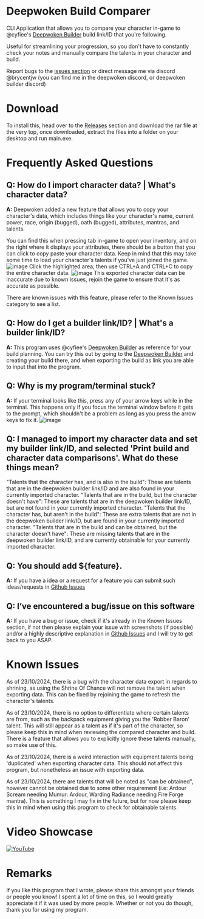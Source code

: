 # Deepwoken Build Comparer
CLI Application that allows you to compare your character in-game to @cyfiee's [Deepwoken Builder](https://deepwoken.co/builder) build link/ID that you're following.

Useful for streamlining your progression, so you don't have to constantly check your notes and manually compare the talents in your character and build.

Report bugs to the [issues section](https://github.com/brycentjw/deepwoken-build-comparer/issues) or direct message me via discord @brycentjw (you can find me in the deepwoken discord, or deepwoken builder discord)

# Download

To install this, head over to the [Releases](https://github.com/brycentjw/deepwoken-build-comparer/releases) section and download the rar file at the very top, once downloaded, extract the files into a folder on your desktop and run main.exe.

# Frequently Asked Questions
## **Q:** How do I import character data? | What's character data?

**A:** Deepwoken added a new feature that allows you to copy your character's data, which includes things like your character's name, current power, race, origin (bugged), oath (bugged), attributes, mantras, and talents.

You can find this when pressing tab in-game to open your inventory, and on the right where it displays your attributes, there should be a button that you can click to copy paste your character data. Keep in mind that this may take some time to load your character's talents if you've just joined the game.
![image](https://github.com/user-attachments/assets/f6c4dc48-0436-4d78-b89a-6107a2beae7b)
Click the highlighted area, then use CTRL+A and CTRL+C to copy the entire character data.
![image](https://github.com/user-attachments/assets/f1f193bd-2be3-4910-9fdc-7e2289a76b4c)
This exported character data can be inaccurate due to known issues, rejoin the game to ensure that it's as accurate as possible.

There are known issues with this feature, please refer to the Known Issues category to see a list.


## **Q:** How do I get a builder link/ID? | What's a builder link/ID?

**A:** This program uses @cyfiee's [Deepwoken Builder](https://deepwoken.co/builder) as reference for your build planning. You can try this out by going to the [Deepwoken Builder](https://deepwoken.co/builder) and creating your build there, and when exporting the build as link you are able to input that into the program.


## **Q:** Why is my program/terminal stuck?

**A:** If your terminal looks like this, press any of your arrow keys while in the terminal. This happens only if you focus the terminal window before it gets to the prompt, which shouldn't be a problem as long as you press the arrow keys to fix it.
![image](https://github.com/user-attachments/assets/548456ee-386f-4746-b8da-338ccab5d9fe)


## **Q:** I managed to import my character data and set my builder link/ID, and selected 'Print build and character data comparisons'. What do these things mean?
"Talents that the character has, and is also in the build": These are talents that are in the deepwoken builder link/ID and are also found in your currently imported character.
"Talents that are in the build, but the character doesn't have": These are talents that are in the deepwoken builder link/ID, but are not found in your currently imported character.
"Talents that the character has, but aren't in the build": These are extra talents that are not in the deepwoken builder link/ID, but are found in your currently imported character.
"Talents that are in the build and can be obtained, but the character doesn't have": These are missing talents that are in the deepwoken builder link/ID, and are currently obtainable for your currently imported character.

## **Q:** You should add ${feature}.

**A:** If you have a idea or a request for a feature you can submit such ideas/requests in [Github Issues](https://github.com/brycentjw/deepwoken-build-comparer/issues)


## **Q:** I’ve encountered a bug/issue on this software

**A:** If you have a bug or issue, check if it's already in the Known Issues section, if not then please explain your issue with screenshots (if possible) and/or a highly descriptive explanation in [Github Issues](https://github.com/brycentjw/deepwoken-build-comparer/issues) and I will try to get back to you ASAP.


# Known Issues

As of 23/10/2024, there is a bug with the character data export in regards to shrining, as using the Shrine Of Chance will not remove the talent when exporting data. This can be fixed by rejoining the game to refresh the character's talents.

As of 23/10/2024, there is no option to differentiate where certain talents are from, such as the backpack equipment giving you the 'Robber Baron' talent. This will still appear as a talent as if it's part of the character, so please keep this in mind when reviewing the compared character and build. There is a feature that allows you to explicitly ignore these talents manually, so make use of this.

As of 23/10/2024, there is a weird interaction with equipment talents being 'duplicated' when exporting character data. This should not affect this program, but nonetheless an issue with exporting data.

As of 23/10/2024, there are talents that will be noted as "can be obtained", however cannot be obtained due to some other requirement (i.e: Ardour Scream needing Mumur: Ardour, Warding Radiance needing Fire Forge mantra). This is something I may fix in the future, but for now please keep this in mind when using this program to check for obtainable talents.

# Video Showcase
[![YouTube](http://i.ytimg.com/vi/PKEC7sD79zY/hqdefault.jpg)](https://www.youtube.com/watch?v=PKEC7sD79zY)

# Remarks
If you like this program that I wrote, please share this amongst your friends or people you know! I spent a lot of time on this, so I would greatly appreciate it if it was used by more people. Whether or not you do though, thank you for using my program.
